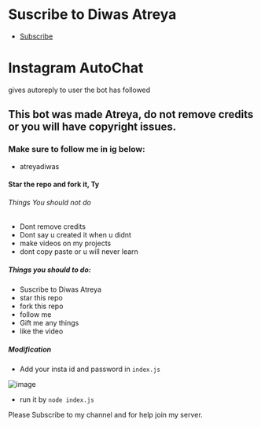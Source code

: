 # Suscribe to Diwas Atreya
- [Subscribe](https://www.youtube.com/c/kp18gamer/featured)
# Instagram AutoChat
gives autoreply to user the bot has followed

## This bot was made Atreya, do not remove credits or you will have copyright issues.
### Make sure to follow me in ig below:
- atreyadiwas

#### Star the repo and fork it, Ty
###### Things You should not do
- Dont remove credits
- Dont say u created it when u didnt
- make videos on my projects
- dont copy paste or u will never learn
##### Things you should to do:
- Suscribe to Diwas Atreya
- star this repo
- fork this repo
- follow me
- Gift me any things
- like the video


##### Modification 
- Add your insta id and password in `index.js`

![image](https://user-images.githubusercontent.com/74746579/116772980-5db3f300-aa72-11eb-9571-45bcc02d29a8.png)

- run it by `node index.js` 




Please Subscribe to my channel and for help join my server.
